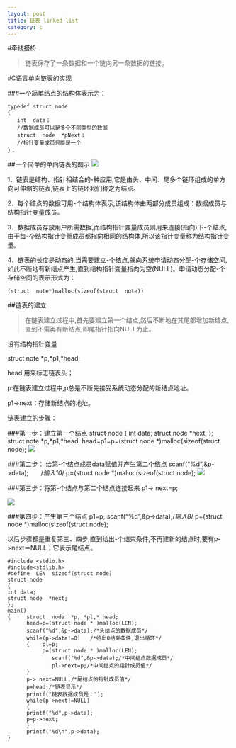 ```yaml
---
layout: post
title: 链表 linked list
category: c
---
```

#牵线搭桥

>链表保存了一条数据和一个链向另一条数据的链接。

#C语言单向链表的实现

###一个简单结点的结构体表示为：

    typedef struct node
    {
       int  data；    
       //数据成员可以是多个不同类型的数据
       struct  node  *pNext；
       //指针变量成员只能是一个
    }；
    
##一个简单的单向链表的图示
<img src="http://oriyao.oss-cn-hangzhou.aliyuncs.com/website/C/201402/1.gif">


1．链表是结构、指针相结合的-种应用,它是由头、中间、尾多个链环组成的单方向可伸缩的链表,链表上的链环我们称之为结点。

2．每个结点的数据可用-个结构体表示,该结构体由两部分成员组成：数据成员与结构指针变量成员。

3．数据成员存放用户所需数据,而结构指针变量成员则用来连接(指向)下-个结点,由于每-个结构指针变量成员都指向相同的结构体,所以该指针变量称为结构指针变量。

4．链表的长度是动态的,当需要建立-个结点,就向系统申请动态分配-个存储空间,如此不断地有新结点产生,直到结构指针变量指向为空(NULL)。申请动态分配-个存储空间的表示形式为：

    (struct  note*)malloc(sizeof(struct  note))
           
##链表的建立
>在链表建立过程中,首先要建立第一个结点,然后不断地在其尾部增加新结点,直到不需再有新结点,即尾指针指向NULL为止。

设有结构指针变量

struct note *p,*p1,*head;

head:用来标志链表头；

p:在链表建立过程中,p总是不断先接受系统动态分配的新结点地址。

p1->next：存储新结点的地址。
 
链表建立的步骤：

###第一步：建立第一个结点
    struct   node
    {
    int   data;
    struct   node  *next;
    };
    struct   note   *p,*p1,*head;
    head=p1=p=(struct  node  *)malloc(sizeof(struct node);
<img src="http://oriyao.oss-cn-hangzhou.aliyuncs.com/website/C/201402/2.gif">

###第二步：
给第-个结点成员data赋值并产生第二个结点
    scanf(“%d”,&p->data);　　/*输入10*/
    p=(struct  node  *)malloc(sizeof(struct node);
<img src="http://oriyao.oss-cn-hangzhou.aliyuncs.com/website/C/201402/3.gif">

###第三步：将第-个结点与第二个结点连接起来
    p1-> next=p;

<img src="http://oriyao.oss-cn-hangzhou.aliyuncs.com/website/C/201402/4.gif">

###第四步：产生第三个结点
  p1=p;
  scanf(“%d”,&p->data);/*输入8*/
  p=(struct  node  *)malloc(sizeof(struct node);
    
以后步骤都是重复第三、四步,直到给出-个结束条件,不再建新的结点时,要有p->next＝NULL；它表示尾结点。



    #include <stdio.h>
    #include<stdlib.h>
    #define  LEN  sizeof(struct node)
    struct node
    {
    int data;
    struct node  *next;
    };
    main()
    {     struct  node  *p, *pl,* head;
          head=p=(struct node * )malloc(LEN);
          scanf("%d",&p->data);/*头结点的数据成员*/
          while(p->data!=0)   /*给出0结束条件,退出循环*/
          {    pl=p;
               p=(struct node * )malloc(LEN);
                  scanf("%d",&p->data);/*中间结点数据成员*/
                  pl->next=p;/*中间结点的指针成员值*/
          }
          p-> next=NULL;/*尾结点的指针成员值*/
          p=head;/*链表显示*/
          printf("链表数据成员是：");
          while(p->next!=NULL)
          {
          printf("%d",p->data);
          p=p->next;
          }
          printf("%d\n",p->data);
    }

